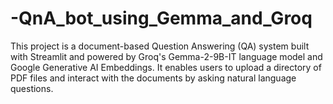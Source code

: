 # -QnA_bot_using_Gemma_and_Groq
This project is a document-based Question Answering (QA) system built with Streamlit and powered by Groq's Gemma-2-9B-IT language model and Google Generative AI Embeddings. It enables users to upload a directory of PDF files and interact with the documents by asking natural language questions.
